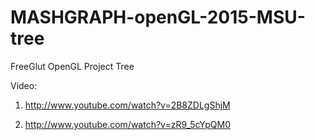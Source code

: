 # MASHGRAPH-openGL-2015-MSU-tree

FreeGlut
OpenGL
Project
Tree

Video:

1) http://www.youtube.com/watch?v=2B8ZDLgShjM

2) http://www.youtube.com/watch?v=zR9_5cYpQM0

